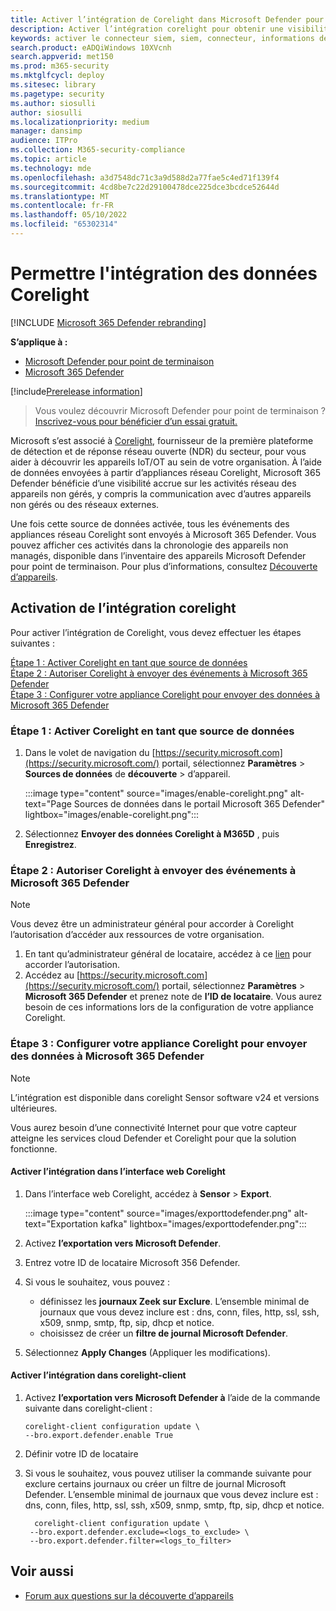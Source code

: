 ```yaml
---
title: Activer l’intégration de Corelight dans Microsoft Defender pour point de terminaison
description: Activer l’intégration corelight pour obtenir une visibilité axée sur les appareils IoT/OT dans les zones du réseau où MDE n’est pas déployé
keywords: activer le connecteur siem, siem, connecteur, informations de sécurité et événements
search.product: eADQiWindows 10XVcnh
search.appverid: met150
ms.prod: m365-security
ms.mktglfcycl: deploy
ms.sitesec: library
ms.pagetype: security
ms.author: siosulli
author: siosulli
ms.localizationpriority: medium
manager: dansimp
audience: ITPro
ms.collection: M365-security-compliance
ms.topic: article
ms.technology: mde
ms.openlocfilehash: a3d7548dc71c3a9d588d2a77fae5c4ed71f139f4
ms.sourcegitcommit: 4cd8be7c22d29100478dce225dce3bcdce52644d
ms.translationtype: MT
ms.contentlocale: fr-FR
ms.lasthandoff: 05/10/2022
ms.locfileid: "65302314"
---
```

# <a name="enable-corelight-data-integration"></a>Permettre l'intégration des données Corelight

[!INCLUDE [Microsoft 365 Defender rebranding](../../includes/microsoft-defender.md)]

**S’applique à :**

- [Microsoft Defender pour point de terminaison](https://go.microsoft.com/fwlink/?linkid=2154037)
- [Microsoft 365 Defender](https://go.microsoft.com/fwlink/?linkid=2118804)

[!include[Prerelease information](../../includes/prerelease.md)]

> Vous voulez découvrir Microsoft Defender pour point de terminaison ? [Inscrivez-vous pour bénéficier d’un essai gratuit.](https://signup.microsoft.com/create-account/signup?products=7f379fee-c4f9-4278-b0a1-e4c8c2fcdf7e&ru=https://aka.ms/MDEp2OpenTrial?ocid=docs-wdatp-enablesiem-abovefoldlink)

Microsoft s’est associé à [Corelight](https://corelight.com/integrations/iot-security), fournisseur de la première plateforme de détection et de réponse réseau ouverte (NDR) du secteur, pour vous aider à découvrir les appareils IoT/OT au sein de votre organisation. À l’aide de données envoyées à partir d’appliances réseau Corelight, Microsoft 365 Defender bénéficie d’une visibilité accrue sur les activités réseau des appareils non gérés, y compris la communication avec d’autres appareils non gérés ou des réseaux externes.

Une fois cette source de données activée, tous les événements des appliances réseau Corelight sont envoyés à Microsoft 365 Defender. Vous pouvez afficher ces activités dans la chronologie des appareils non managés, disponible dans l’inventaire des appareils Microsoft Defender pour point de terminaison. Pour plus d’informations, consultez [Découverte d’appareils](device-discovery.md).

## <a name="enabling-the-corelight-integration"></a>Activation de l’intégration corelight

Pour activer l’intégration de Corelight, vous devez effectuer les étapes suivantes :

[Étape 1 : Activer Corelight en tant que source de données](#step-1-turn-on-corelight-as-a-data-source)<br>
[Étape 2 : Autoriser Corelight à envoyer des événements à Microsoft 365 Defender](#step-2-provide-permission-for-corelight-to-send-events-to-microsoft-365-defender)<br>
[Étape 3 : Configurer votre appliance Corelight pour envoyer des données à Microsoft 365 Defender](#step-3-configure-your-corelight-appliance-to-send-data-to-microsoft-365-defender)

### <a name="step-1-turn-on-corelight-as-a-data-source"></a>Étape 1 : Activer Corelight en tant que source de données

1. Dans le volet de navigation du [https://security.microsoft.com](https://security.microsoft.com/) portail, sélectionnez **Paramètres** \> **Sources de données** de **découverte** \> d’appareil.

   :::image type="content" source="images/enable-corelight.png" alt-text="Page Sources de données dans le portail Microsoft 365 Defender" lightbox="images/enable-corelight.png":::

2. Sélectionnez **Envoyer des données Corelight à M365D** , puis **Enregistrez**.

### <a name="step-2-provide-permission-for-corelight-to-send-events-to-microsoft-365-defender"></a>Étape 2 : Autoriser Corelight à envoyer des événements à Microsoft 365 Defender

> [!NOTE]
> Vous devez être un administrateur général pour accorder à Corelight l’autorisation d’accéder aux ressources de votre organisation.

1. En tant qu’administrateur général de locataire, accédez à ce [lien](<https://login.microsoftonline.com/common/oauth2/authorize?prompt=consent&client_id=d8be544e-9d1a-4825-a5cb-fb447457f692&response_type=code&sso_reload=true>) pour accorder l’autorisation.
2. Accédez au [https://security.microsoft.com](https://security.microsoft.com/) portail, sélectionnez **Paramètres** \> **Microsoft 365 Defender** et prenez note de **l’ID de locataire**. Vous aurez besoin de ces informations lors de la configuration de votre appliance Corelight.

### <a name="step-3-configure-your-corelight-appliance-to-send-data-to-microsoft-365-defender"></a>Étape 3 : Configurer votre appliance Corelight pour envoyer des données à Microsoft 365 Defender

> [!NOTE]
> L’intégration est disponible dans corelight Sensor software v24 et versions ultérieures.
> 
> Vous aurez besoin d’une connectivité Internet pour que votre capteur atteigne les services cloud Defender et Corelight pour que la solution fonctionne.

#### <a name="enable-the-integration-in-the-corelight-web-interface"></a>Activer l’intégration dans l’interface web Corelight

1. Dans l’interface web Corelight, accédez à **Sensor** \> **Export**.

   :::image type="content" source="images/exporttodefender.png" alt-text="Exportation kafka" lightbox="images/exporttodefender.png":::

2. Activez **l’exportation vers Microsoft Defender**.
3. Entrez votre ID de locataire Microsoft 356 Defender.
4. Si vous le souhaitez, vous pouvez :
    - définissez les **journaux Zeek sur Exclure**. L’ensemble minimal de journaux que vous devez inclure est : dns, conn, files, http, ssl, ssh, x509, snmp, smtp, ftp, sip, dhcp et notice.
    - choisissez de créer un **filtre de journal Microsoft Defender**.
5. Sélectionnez **Apply Changes** (Appliquer les modifications).

#### <a name="enable-the-integration-in-the-corelight-client"></a>Activer l’intégration dans corelight-client

1. Activez **l’exportation vers Microsoft Defender à** l’aide de la commande suivante dans corelight-client :

    ``` command
    corelight-client configuration update \
    --bro.export.defender.enable True
    ```

2. Définir votre ID de locataire

3. Si vous le souhaitez, vous pouvez utiliser la commande suivante pour exclure certains journaux ou créer un filtre de journal Microsoft Defender. L’ensemble minimal de journaux que vous devez inclure est : dns, conn, files, http, ssl, ssh, x509, snmp, smtp, ftp, sip, dhcp et notice.

   ``` command
     corelight-client configuration update \
    --bro.export.defender.exclude=<logs_to_exclude> \
    --bro.export.defender.filter=<logs_to_filter>
   ```

## <a name="see-also"></a>Voir aussi

- [Forum aux questions sur la découverte d’appareils](device-discovery-faq.md)